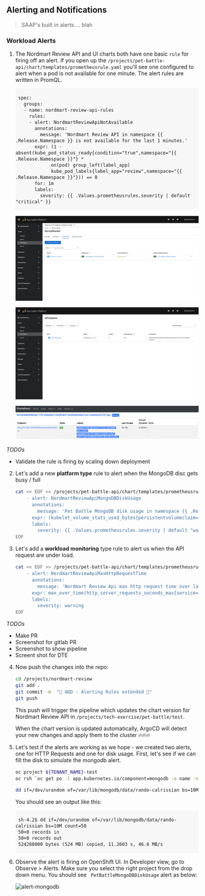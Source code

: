 ## Alerting and Notifications

> SAAP's built in alerts.... blah
### Workload Alerts

1. The Nordmart Review API and UI charts both have one basic `rule` for firing off an alert. If you open up the `/projects/pet-battle-api/chart/templates/prometheusrule.yaml` you'll see one configured to alert when a pod is not available for one minute. The alert rules are written in PromQL.

    <div class="highlight" style="background: #f7f7f7">
    <pre><code class="language-yaml">
    spec:
      groups:
      - name: nordmart-review-api-rules
        rules:
        - alert: NordmartReviewApiNotAvailable
          annotations:
            message: 'Nordmart Review API in namespace {{ .Release.Namespace }} is not available for the last 1 minutes.'
          expr: (1 - absent(kube_pod_status_ready{condition="true",namespace="{{ .Release.Namespace }}"} * 
                on(pod) group_left(label_app) 
                kube_pod_labels{label_app="review",namespace="{{ .Release.Namespace }}"})) == 0
          for: 1m
          labels:
            severity: {{ .Values.prometheusrules.severity | default "critical" }}
    </code></pre></div>

    ![sevice-monitor](./images/review-service-monitor.png)

    ![prometheus-rule](./images/review-prometheus-rule.png)

    ![review-service-monitor-state-up](./images/review-service-monitor-state-up.png)

_TODOs_

- Validate the rule is firing by scaling down deployment

2. Let's add a new **platform type** rule to alert when the MongoDB disc gets busy / full

    ```bash
    cat << EOF >> /projects/pet-battle-api/chart/templates/prometheusrule.yaml
        - alert: NordmartReviewApiMongoDBDiskUsage
          annotations:
            message: 'Pet Battle MongoDB disk usage in namespace {{ .Release.Namespace }} higher than 80%'
          expr: (kubelet_volume_stats_used_bytes{persistentvolumeclaim="pet-battle-api-mongodb",namespace="{{ .Release.Namespace }}"} / kubelet_volume_stats_capacity_bytes{persistentvolumeclaim="pet-battle-api-mongodb",namespace="{{ .Release.Namespace }}"}) * 100 > 80
          labels:
            severity: {{ .Values.prometheusrules.severity | default "warning" }}
    EOF
    ```

3. Let's add a **workload monitoring** type rule to alert us when the API request are under load.

    ```bash
    cat << EOF >> /projects/pet-battle-api/chart/templates/prometheusrule.yaml
        - alert: NordmartReviewApiMaxHttpRequestTime
          annotations:
            message: 'Nordmart Review Api max http request time over last 5 min in namespace {{ .Release.Namespace }} exceeds 1.5 sec.'
          expr: max_over_time(http_server_requests_seconds_max{service="review",namespace="{{ .Release.Namespace }}"}[5m]) > 1.5
          labels:
            severity: warning
    EOF
    ```

_TODOs_

- Make PR
- Screenshot for gitlab PR
- Screenshot to show pipeline
- Screent shot for DTE

4. Now push the changes into the repo:

    ```bash
    cd /projects/nordmart-review
    git add .
    git commit -m  "🌳 ADD - Alerting Rules extended 🌳"
    git push
    ```

    This push will trigger the pipeline which updates the chart version for Nordmart Review API in `/projects/tech-exercise/pet-battle/test`.

    When the chart version is updated automatically, ArgoCD will detect your new changes and apply them to the cluster 🔥🔥🔥

5. Let's test if the alerts are working as we hope - we created two alerts, one for HTTP Requests and one for disk usage. First, let's see if we can fill the disk to simulate the mongodb alert.

    ```bash
    oc project ${TENANT_NAME}-test
    oc rsh `oc get po -l app.kubernetes.io/component=mongodb -o name -n ${TENANT_NAME}-dev`
    ```

    ```bash
    dd if=/dev/urandom of=/var/lib/mongodb/data/rando-calrissian bs=10M count=50
    ```

    You should see an output like this:

    <div class="highlight" style="background: #f7f7f7">
    <pre><code class="language-bash">
    sh-4.2$ dd if=/dev/urandom of=/var/lib/mongodb/data/rando-calrissian bs=10M count=50
    50+0 records in
    50+0 records out
    524288000 bytes (524 MB) copied, 11.2603 s, 46.6 MB/s
    </code></pre></div>

7. Observe the alert is firing on OpenShift UI. In Developer view, go to Observe > Alerts. Make sure you select the right project from the drop down menu. You should see ` PetBattleMongoDBDiskUsage` alert as below:

    ![alert-mongodb](./images/alert-mongodb.png)

